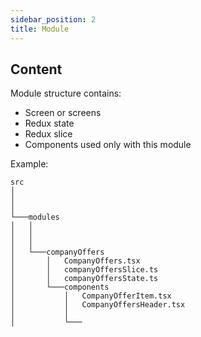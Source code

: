```yaml
---
sidebar_position: 2
title: Module
---
```


## Content

Module structure contains:
- Screen or screens
- Redux state
- Redux slice
- Components used only with this module

Example:

```
src
│
│
│
└───modules
│   │
│   │
│   │
│   └───companyOffers
│       │   CompanyOffers.tsx
│       │   companyOffersSlice.ts
│       │   companyOffersState.ts
│       └───components
│           │   CompanyOfferItem.tsx
│           │   CompanyOffersHeader.tsx
│           │
│           └───
```
